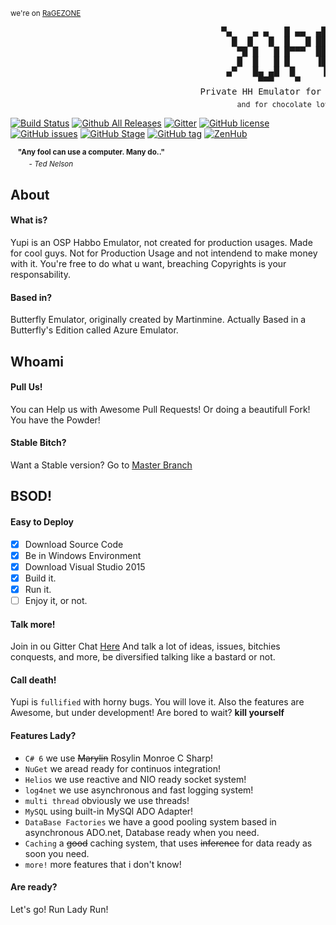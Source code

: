 
<sup>we're on [RaGEZONE](https://forum.ragezone.com/f331/yupi-6-rosylin-mysql-based-1087279/)</sup>
<pre>
                                        ▀▄    ▄ ▄   █ ▄▄  ▄█   ▄ 
                                          █  █   █  █   █ ██  █  
                                           ▀█ █   █ █▀▀▀  ██ █   
                                           █  █   █ █     ▐█ █   
                                         ▄▀   █▄ ▄█  █     ▐     
                                               ▀▀▀    ▀      ▀   
                                    Private HH Emulator for Good Guys!
                                           <sub>and for chocolate lovers</sub>
</pre>

[![Build Status](https://travis-ci.org/sant0ro/Yupi.svg?branch=nio)](https://travis-ci.org/sant0ro/Yupi) [![Github All Releases](https://img.shields.io/github/downloads/sant0ro/Yupi/total.svg)]() [![Gitter](https://badges.gitter.im/sant0ro/Yupi.svg)](https://gitter.im/sant0ro/Yupi) [![GitHub license](https://img.shields.io/badge/license-MIT-4DB798.svg)](https://raw.githubusercontent.com/sant0ro/Yupi/nio/LICENSE.md) [![GitHub issues](https://img.shields.io/github/issues/sant0ro/Yupi.svg)](https://github.com/sant0ro/Yupi/issues) [![GitHub Stage](https://img.shields.io/badge/stage-alpha-D7AF23.svg)](https://github.com/sant0ro/Yupi) [![GitHub tag](https://img.shields.io/github/tag/sant0ro/Yupi.svg)]() [![ZenHub](https://img.shields.io/badge/supercharged%20by-zenhub.io-orange.svg)](https://zenhub.io)

&nbsp;&nbsp;&nbsp;<sup>**"Any fool can use a computer.  Many do.."**<br>
&nbsp;&nbsp;&nbsp;&nbsp;&nbsp;&nbsp;&nbsp;&nbsp;&nbsp;- *Ted Nelson*</sup>

## About

#### What is?
Yupi is an OSP Habbo Emulator, not created for production usages. Made for cool guys. Not for Production Usage and not intendend to make money with it. You're free to do what u want, breaching Copyrights is your responsability.

#### Based in?
Butterfly Emulator, originally created by Martinmine. Actually Based in a Butterfly's Edition called Azure Emulator.

## Whoami

#### Pull Us!
You can Help us with Awesome Pull Requests! Or doing a beautifull Fork! You have the Powder!

#### Stable Bitch?
Want a Stable version? Go to [Master Branch](https://github.com/sant0ro/Yupi/tree/master)

## BSOD!

#### Easy to Deploy
- [x] Download Source Code
- [x] Be in Windows Environment
- [x] Download Visual Studio 2015
- [x] Build it.
- [x] Run it. 
- [ ] Enjoy it, or not.

#### Talk more!
Join in ou Gitter Chat [Here](https://gitter.im/sant0ro/Yupi) And talk a lot of ideas, issues, bitchies conquests, and more, be diversified talking like a bastard or not.

#### Call death!
Yupi is ``fullified`` with horny bugs. You will love it. Also the features are Awesome, but under development! Are bored to wait? **kill yourself**

#### Features Lady?
- ``C# 6`` we use ~~Marylin~~ Rosylin Monroe C Sharp!
- ``NuGet`` we aread ready for continuos integration!
- ``Helios`` we use reactive and NIO ready socket system!
- ``log4net`` we use asynchronous and fast logging system!
- ``multi thread`` obviously we use threads!
- ``MySQL`` using built-in MySQl ADO Adapter!
- ``DataBase Factories`` we have a good pooling system based in asynchronous ADO.net, Database ready when you need.
- ``Caching`` a ~~good~~ caching system, that uses ~~inference~~ for data ready as soon you need.
- ``more!`` more features that i don't know!

#### Are ready?
Let's go! Run Lady Run!






